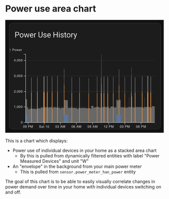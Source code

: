 # Power use area chart
![Screenshot](screenshot.png)

This is a chart which displays:
* Power use of individual devices in your home as a stacked area chart
  * By this is pulled from dynamically filtered entities with label "Power Measured Devices" and unit "W"
* An "envelope" in the background from your main power meter
  * This is pulled from `sensor.power_meter_han_power` entity

The goal of this chart is to be able to easily visually correlate changes in power demand over time in your home with individual devices switching on and off.

